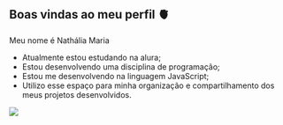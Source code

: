 ## Boas vindas ao meu perfil 🫀


Meu nome é Nathália Maria


- Atualmente estou estudando na alura;
- Estou desenvolvendo uma disciplina de programação;
- Estou me desenvolvendo na linguagem JavaScript;
- Utilizo esse espaço para minha organização e compartilhamento dos meus projetos desenvolvidos.

![](https://media.tenor.com/GyuisbIxEcsAAAAj/santos-sfc.gif)
